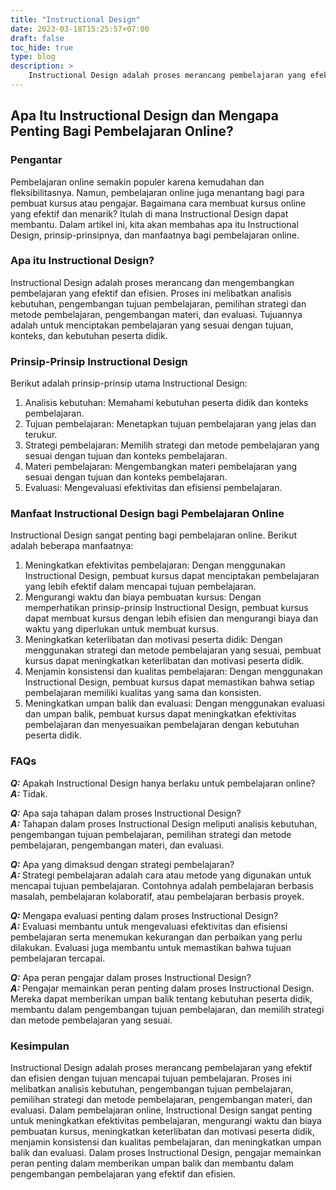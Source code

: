```yaml
---
title: "Instructional Design"
date: 2023-03-18T15:25:57+07:00
draft: false
toc_hide: true
type: blog
description: >
    Instructional Design adalah proses merancang pembelajaran yang efektif dan efisien. Artikel ini membahas definisi, prinsip-prinsip, dan manfaat Instructional Design bagi pembelajaran online.
---
```


## Apa Itu Instructional Design dan Mengapa Penting Bagi Pembelajaran Online?

### Pengantar

Pembelajaran online semakin populer karena kemudahan dan fleksibilitasnya. Namun, pembelajaran online juga menantang bagi para pembuat kursus atau pengajar. Bagaimana cara membuat kursus online yang efektif dan menarik? Itulah di mana Instructional Design dapat membantu. Dalam artikel ini, kita akan membahas apa itu Instructional Design, prinsip-prinsipnya, dan manfaatnya bagi pembelajaran online.

### Apa itu Instructional Design?

Instructional Design adalah proses merancang dan mengembangkan pembelajaran yang efektif dan efisien. Proses ini melibatkan analisis kebutuhan, pengembangan tujuan pembelajaran, pemilihan strategi dan metode pembelajaran, pengembangan materi, dan evaluasi. Tujuannya adalah untuk menciptakan pembelajaran yang sesuai dengan tujuan, konteks, dan kebutuhan peserta didik.

### Prinsip-Prinsip Instructional Design

Berikut adalah prinsip-prinsip utama Instructional Design:

1. Analisis kebutuhan: Memahami kebutuhan peserta didik dan konteks pembelajaran.
2. Tujuan pembelajaran: Menetapkan tujuan pembelajaran yang jelas dan terukur.
3. Strategi pembelajaran: Memilih strategi dan metode pembelajaran yang sesuai dengan tujuan dan konteks pembelajaran.
4. Materi pembelajaran: Mengembangkan materi pembelajaran yang sesuai dengan tujuan dan konteks pembelajaran.
5. Evaluasi: Mengevaluasi efektivitas dan efisiensi pembelajaran.

### Manfaat Instructional Design bagi Pembelajaran Online

Instructional Design sangat penting bagi pembelajaran online. Berikut adalah beberapa manfaatnya:

1. Meningkatkan efektivitas pembelajaran: Dengan menggunakan Instructional Design, pembuat kursus dapat menciptakan pembelajaran yang lebih efektif dalam mencapai tujuan pembelajaran.
2. Mengurangi waktu dan biaya pembuatan kursus: Dengan memperhatikan prinsip-prinsip Instructional Design, pembuat kursus dapat membuat kursus dengan lebih efisien dan mengurangi biaya dan waktu yang diperlukan untuk membuat kursus.
3. Meningkatkan keterlibatan dan motivasi peserta didik: Dengan menggunakan strategi dan metode pembelajaran yang sesuai, pembuat kursus dapat meningkatkan keterlibatan dan motivasi peserta didik.
4. Menjamin konsistensi dan kualitas pembelajaran: Dengan menggunakan Instructional Design, pembuat kursus dapat memastikan bahwa setiap pembelajaran memiliki kualitas yang sama dan konsisten.
5. Meningkatkan umpan balik dan evaluasi: Dengan menggunakan evaluasi dan umpan balik, pembuat kursus dapat meningkatkan efektivitas pembelajaran dan menyesuaikan pembelajaran dengan kebutuhan peserta didik.

### FAQs

***Q:*** Apakah Instructional Design hanya berlaku untuk pembelajaran online?\
***A:*** Tidak.

***Q:*** Apa saja tahapan dalam proses Instructional Design?\
***A:*** Tahapan dalam proses Instructional Design meliputi analisis kebutuhan, pengembangan tujuan pembelajaran, pemilihan strategi dan metode pembelajaran, pengembangan materi, dan evaluasi.

***Q:*** Apa yang dimaksud dengan strategi pembelajaran?\
***A:*** Strategi pembelajaran adalah cara atau metode yang digunakan untuk mencapai tujuan pembelajaran. Contohnya adalah pembelajaran berbasis masalah, pembelajaran kolaboratif, atau pembelajaran berbasis proyek.

***Q:*** Mengapa evaluasi penting dalam proses Instructional Design?\
***A:*** Evaluasi membantu untuk mengevaluasi efektivitas dan efisiensi pembelajaran serta menemukan kekurangan dan perbaikan yang perlu dilakukan. Evaluasi juga membantu untuk memastikan bahwa tujuan pembelajaran tercapai.

***Q:*** Apa peran pengajar dalam proses Instructional Design?\
***A:*** Pengajar memainkan peran penting dalam proses Instructional Design. Mereka dapat memberikan umpan balik tentang kebutuhan peserta didik, membantu dalam pengembangan tujuan pembelajaran, dan memilih strategi dan metode pembelajaran yang sesuai.

### Kesimpulan

Instructional Design adalah proses merancang pembelajaran yang efektif dan efisien dengan tujuan mencapai tujuan pembelajaran. Proses ini melibatkan analisis kebutuhan, pengembangan tujuan pembelajaran, pemilihan strategi dan metode pembelajaran, pengembangan materi, dan evaluasi. Dalam pembelajaran online, Instructional Design sangat penting untuk meningkatkan efektivitas pembelajaran, mengurangi waktu dan biaya pembuatan kursus, meningkatkan keterlibatan dan motivasi peserta didik, menjamin konsistensi dan kualitas pembelajaran, dan meningkatkan umpan balik dan evaluasi. Dalam proses Instructional Design, pengajar memainkan peran penting dalam memberikan umpan balik dan membantu dalam pengembangan pembelajaran yang efektif dan efisien.
